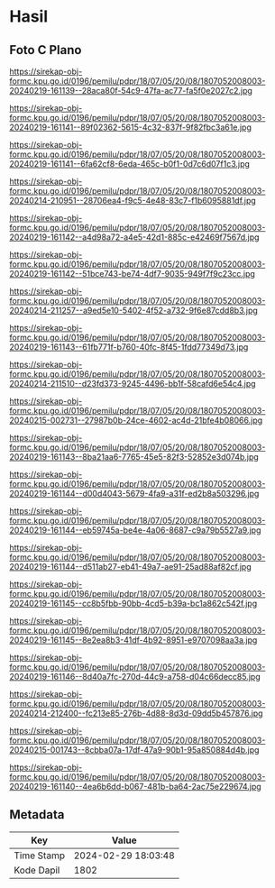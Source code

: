 # Hasil

## Foto C Plano

https://sirekap-obj-formc.kpu.go.id/0196/pemilu/pdpr/18/07/05/20/08/1807052008003-20240219-161139--28aca80f-54c9-47fa-ac77-fa5f0e2027c2.jpg

https://sirekap-obj-formc.kpu.go.id/0196/pemilu/pdpr/18/07/05/20/08/1807052008003-20240219-161141--89f02362-5615-4c32-837f-9f82fbc3a61e.jpg

https://sirekap-obj-formc.kpu.go.id/0196/pemilu/pdpr/18/07/05/20/08/1807052008003-20240219-161141--6fa62cf8-6eda-465c-b0f1-0d7c6d07f1c3.jpg

https://sirekap-obj-formc.kpu.go.id/0196/pemilu/pdpr/18/07/05/20/08/1807052008003-20240214-210951--28706ea4-f9c5-4e48-83c7-f1b6095881df.jpg

https://sirekap-obj-formc.kpu.go.id/0196/pemilu/pdpr/18/07/05/20/08/1807052008003-20240219-161142--a4d98a72-a4e5-42d1-885c-e42469f7567d.jpg

https://sirekap-obj-formc.kpu.go.id/0196/pemilu/pdpr/18/07/05/20/08/1807052008003-20240219-161142--51bce743-be74-4df7-9035-949f7f9c23cc.jpg

https://sirekap-obj-formc.kpu.go.id/0196/pemilu/pdpr/18/07/05/20/08/1807052008003-20240214-211257--a9ed5e10-5402-4f52-a732-9f6e87cdd8b3.jpg

https://sirekap-obj-formc.kpu.go.id/0196/pemilu/pdpr/18/07/05/20/08/1807052008003-20240219-161143--61fb771f-b760-40fc-8f45-1fdd77349d73.jpg

https://sirekap-obj-formc.kpu.go.id/0196/pemilu/pdpr/18/07/05/20/08/1807052008003-20240214-211510--d23fd373-9245-4496-bb1f-58cafd6e54c4.jpg

https://sirekap-obj-formc.kpu.go.id/0196/pemilu/pdpr/18/07/05/20/08/1807052008003-20240215-002731--27987b0b-24ce-4602-ac4d-21bfe4b08066.jpg

https://sirekap-obj-formc.kpu.go.id/0196/pemilu/pdpr/18/07/05/20/08/1807052008003-20240219-161143--8ba21aa6-7765-45e5-82f3-52852e3d074b.jpg

https://sirekap-obj-formc.kpu.go.id/0196/pemilu/pdpr/18/07/05/20/08/1807052008003-20240219-161144--d00d4043-5679-4fa9-a31f-ed2b8a503296.jpg

https://sirekap-obj-formc.kpu.go.id/0196/pemilu/pdpr/18/07/05/20/08/1807052008003-20240219-161144--eb59745a-be4e-4a06-8687-c9a79b5527a9.jpg

https://sirekap-obj-formc.kpu.go.id/0196/pemilu/pdpr/18/07/05/20/08/1807052008003-20240219-161144--d511ab27-eb41-49a7-ae91-25ad88af82cf.jpg

https://sirekap-obj-formc.kpu.go.id/0196/pemilu/pdpr/18/07/05/20/08/1807052008003-20240219-161145--cc8b5fbb-90bb-4cd5-b39a-bc1a862c542f.jpg

https://sirekap-obj-formc.kpu.go.id/0196/pemilu/pdpr/18/07/05/20/08/1807052008003-20240219-161145--8e2ea8b3-41df-4b92-8951-e9707098aa3a.jpg

https://sirekap-obj-formc.kpu.go.id/0196/pemilu/pdpr/18/07/05/20/08/1807052008003-20240219-161146--8d40a7fc-270d-44c9-a758-d04c66decc85.jpg

https://sirekap-obj-formc.kpu.go.id/0196/pemilu/pdpr/18/07/05/20/08/1807052008003-20240214-212400--fc213e85-276b-4d88-8d3d-09dd5b457876.jpg

https://sirekap-obj-formc.kpu.go.id/0196/pemilu/pdpr/18/07/05/20/08/1807052008003-20240215-001743--8cbba07a-17df-47a9-90b1-95a850884d4b.jpg

https://sirekap-obj-formc.kpu.go.id/0196/pemilu/pdpr/18/07/05/20/08/1807052008003-20240219-161140--4ea6b6dd-b067-481b-ba64-2ac75e229674.jpg


## Metadata

| Key        | Value               |
| ---------- | ------------------- |
| Time Stamp | 2024-02-29 18:03:48 |
| Kode Dapil | 1802                |



